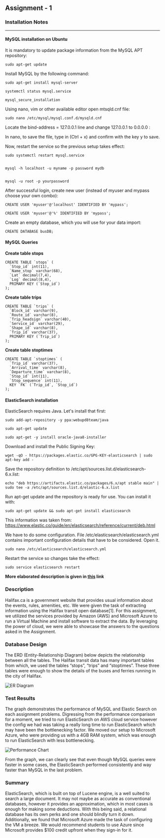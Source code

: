 ## Assignment - 1

### Installation Notes
---
#### MySQL installation on Ubuntu
It is mandatory to update package information from the MySQL APT repository:

    sudo apt-get update

Install MySQL by the following command:

    sudo apt-get install mysql-server

    systemctl status mysql.service

    mysql_secure_installation

Using nano, vim or other available editor open mtsqld.cnf file:

    sudo nano /etc/mysql/mysql.conf.d/mysqld.cnf

Locate the bind-address = 127.0.0.1 line and change 127.0.0.1 to 0.0.0.0 :



In nano, to save the file, type in (Ctrl + x) and confirm with the key y to save.

Now, restart the service so the previous setup takes effect:

    sudo systemctl restart mysql.service


    mysql -h localhost -u myname -p password mydb


    mysql -u root -p yourpassword

After successful login, create new user (instead of myuser and mypass choose your own combo):

    CREATE USER 'myuser'@'localhost' IDENTIFIED BY 'mypass';

    CREATE USER 'myuser'@'%' IDENTIFIED BY 'mypass';

Create an empty database, which you will use for your data import:

    CREATE DATABASE busDB;


#### MySQL Queries

**Create table stops**

    CREATE TABLE `stops` (
      `Stop_id` int(11),
      `Name_stop` varchar(68),
      `Lat` decimal(7,4),
      `Log` decimal(8,4),
      PRIMARY KEY (`Stop_id`)
    );
    
**Create table trips**

    CREATE TABLE `trips` (
      `Block_id` varchar(9),
      `Route_id` varchar(8),
      `Trip_headsign` varchar(40),
      `Service_id` varchar(29),
      `Shape_id` varchar(8),
      `Trip_id` varchar(37),
      PRIMARY KEY (`Trip_id`)
    );
    
**Create table stoptimes**

    CREATE TABLE `stoptimes` (
      `Trip_id` varchar(37),
      `Arrival_time` varchar(8),
      `Departure_time` varchar(8),
      `Stop_id` int(11),
      `Stop_sequence` int(11),
      KEY `FK` (`Trip_id`, `Stop_id`)
    );


#### ElasticSearch installation

ElasticSearch requires Java. Let's install that first:

    sudo add-apt-repository -y ppa:webupd8team/java

    sudo apt-get update

    sudo apt-get -y install oracle-java8-installer

Download and install the Public Signing Key:

    wget -qO - https://packages.elastic.co/GPG-KEY-elasticsearch | sudo apt-key add -

Save the repository definition to /etc/apt/sources.list.d/elasticsearch-6.x.list:

    echo "deb https://artifacts.elastic.co/packages/6.x/apt stable main" | sudo tee -a /etc/apt/sources.list.d/elastic-6.x.list

Run apt-get update and the repository is ready for use. You can install it with:

    sudo apt-get update && sudo apt-get install elasticsearch

This information was taken from: https://www.elastic.co/guide/en/elasticsearch/reference/current/deb.html

We have to do some configuration. File /etc/elasticsearch/elasticsearch.yml contains important configuration details that have to be considered. Open it.

    sudo nano /etc/elasticsearch/elasticsearch.yml

Restart the service so changes take the effect:

    sudo service elasticsearch restart

**More elaborated description is given in [this](https://web.cs.dal.ca/~kosmajac/CSCI5408_tutorials/a1.html#sql) link**
### Description
Halifax.ca is a government website that provides usual information about the events, rules, amenities, etc. We were given the task of extracting information using the Halifax transit open database[1]. For this assignment, we utilized the services provided by Amazon (AWS) and Microsoft Azure to run a Virtual Machine and install software to extract the data. By leveraging the power of cloud, we were able to showcase the answers to the questions asked in the Assignment.

### Database Design
	
The ERD (Entity-Relationship Diagram) below depicts the relationship between all the tables. The Halifax transit data has many important tables from which, we used the tables “stops”, “trips” and “stoptimes”. These three tables were enough to show the details of the buses and ferries running in the city of Halifax.

![ER Diagram](https://firebasestorage.googleapis.com/v0/b/assignment4-fc96b.appspot.com/o/ERD.png?alt=media&token=674b7407-335e-4921-b309-e2b956d63403)


### Test Results
The graph demonstrates the performance of MySQL and Elastic Search on each assignment problems. Digressing from the performance comparison for a moment, we tried to run ElasticSearch on AWS cloud service however the config we had was taking a really long time to run ElasticSearch which may have been the bottlenecking factor. We moved our setup to Microsoft Azure, who were providing us with a 4GB RAM system, which was enough to run ElasticSearch with less bottlenecking.


![Performance Chart](https://firebasestorage.googleapis.com/v0/b/assignment4-fc96b.appspot.com/o/Chart.png?alt=media&token=9e42f9e2-794c-4c3a-9174-9096f20a3eec)

From the graph, we can clearly see that even though MySQL queries were faster in some cases, the ElasticSearch performed consistently and way faster than MySQL in the last problem.

### Summary
ElasticSearch, which is built on top of Lucene engine, is a well suited to search a large document. It may not maybe as accurate as conventional databases, however it provides an approximation, which in most cases is enough for making some deductions. With this being said, a relational database has its own perks and one should blindly turn it down. Additionally, we found that Microsoft Azure made the task of configuring the VM a breeze. We would recommend students to use Azure since Microsoft provides $100 credit upfront when they sign-in for it.
